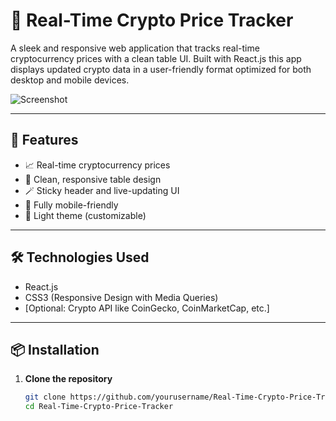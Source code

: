 # 🚀 Real-Time Crypto Price Tracker

A sleek and responsive web application that tracks real-time cryptocurrency prices with a clean table UI. Built with  React.js  this app displays updated crypto data in a user-friendly format optimized for both desktop and mobile devices.

![Screenshot](https://hackernoon.imgix.net/hn-images/1*w7_gIYpMk0YP9XuRjxc7Pw.png?auto=format&fit=max&w=2048)

---

## 📌 Features

- 📈 Real-time cryptocurrency prices
- 🧾 Clean, responsive table design
- 🪄 Sticky header and live-updating UI
- 📱 Fully mobile-friendly
- 🌙 Light theme (customizable)

---

## 🛠️ Technologies Used

- React.js
- CSS3 (Responsive Design with Media Queries)
- [Optional: Crypto API like CoinGecko, CoinMarketCap, etc.]

---


## 📦 Installation

1. **Clone the repository**
   ```bash
   git clone https://github.com/yourusername/Real-Time-Crypto-Price-Tracker.git
   cd Real-Time-Crypto-Price-Tracker
